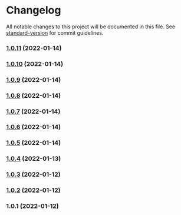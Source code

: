 # Changelog

All notable changes to this project will be documented in this file. See [standard-version](https://github.com/conventional-changelog/standard-version) for commit guidelines.

### [1.0.11](///compare/v1.0.10...v1.0.11) (2022-01-14)

### [1.0.10](///compare/v1.0.9...v1.0.10) (2022-01-14)

### [1.0.9](///compare/v1.0.8...v1.0.9) (2022-01-14)

### [1.0.8](///compare/v1.0.7...v1.0.8) (2022-01-14)

### [1.0.7](///compare/v1.0.6...v1.0.7) (2022-01-14)

### [1.0.6](///compare/v1.0.5...v1.0.6) (2022-01-14)

### [1.0.5](///compare/v1.0.4...v1.0.5) (2022-01-14)

### [1.0.4](///compare/v1.0.3...v1.0.4) (2022-01-13)

### [1.0.3](///compare/v1.0.2...v1.0.3) (2022-01-12)

### [1.0.2](///compare/v1.0.1...v1.0.2) (2022-01-12)

### 1.0.1 (2022-01-12)

